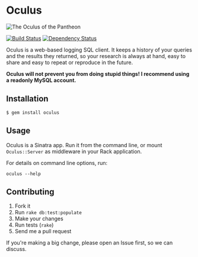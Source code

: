# Oculus

![The Oculus of the Pantheon](http://upload.wikimedia.org/wikipedia/commons/1/17/Oculus_of_the_Pantheon.jpg)

[![Build Status](https://secure.travis-ci.org/paulrosania/oculus.png?branch=master)](http://travis-ci.org/paulrosania/oculus)
[![Dependency Status](https://gemnasium.com/paulrosania/oculus.png)](https://gemnasium.com/paulrosania/oculus)

Oculus is a web-based logging SQL client.  It keeps a history of your queries
and the results they returned, so your research is always at hand, easy to share
and easy to repeat or reproduce in the future.

**Oculus will not prevent you from doing stupid things! I recommend using a
readonly MySQL account.**

## Installation

    $ gem install oculus

## Usage

Oculus is a Sinatra app. Run it from the command line, or mount `Oculus::Server`
as middleware in your Rack application.

For details on command line options, run:

    oculus --help

## Contributing

1. Fork it
2. Run `rake db:test:populate`
3. Make your changes
4. Run tests (`rake`)
5. Send me a pull request

If you're making a big change, please open an Issue first, so we can discuss.
